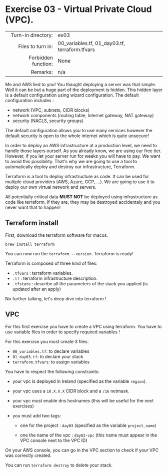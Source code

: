 # Exercise 03 - Virtual Private Cloud (VPC).

|                         |                    |
| -----------------------:| ------------------ |
|   Turn-in directory:    |  ex03              |
|   Files to turn in:     |  00_variables.tf, 01_day03.tf, terraform.tfvars |
|   Forbidden function:   |  None              |
|   Remarks:              |  n/a               |

Me and AWS lied to you! You thaught deploying a server was that simple. Well it can be but a huge part of the deployment is hidden. This hidden layer is a default configuration using wizard configuration. The default configuration includes :
- network (VPC, subnets, CIDR blocks)
- network components (routing table, Internet gateway, NAT gateway)
- security (NACLS, security groups)

The default configuration allows you to use many services however the default security is open to the whole internet which is quite unsecure!

In order to deploy an AWS infrastructure at a production level, we need to handle those layers ourself. As you already know, we are using our free tier. However, if you let your server run for weeks you will have to pay. We want to avoid this possibility. That's why we are going to use a tool to automatically deploy and destroy our infrastructure, Terraform.

Terraform is a tool to deploy infrastructure as code. It can be used for multiple cloud providers (AWS, Azure, GCP, ...). We are going to use it to deploy our own virtual network and servers.

All potentially critical data **MUST NOT** be deployed using infrastructure as code like terraform. If they are, they may be destroyed accidentaly and you never want that to happen!

## Terraform install

First, download the terraform software for macos.

```
brew install terraform
```

You can now run the `terraform --version`. Terraform is ready!

Terraform is composed of three kind of files:
- `.tfvars` : terraform variables.
- `.tf` : terraform infrastructure description.
- `.tfstate` : describe all the parameters of the stack you applied (is updated after an apply)

No further talking, let's deep dive into terraform ! 

## VPC

For this first exercise you have to create a VPC using terraform. You have to use variable files in order to specify required variables !

For this exercise you must create 3 files:

- `00_variables.tf`: to declare variables
- `01_day03.tf`: to declare your stack
- `terraform.tfvars`: to assign variables

You have to respect the following constraints:

- your vpc is deployed in Ireland (specified as the variable `region`).

- your vpc uses a `10.X.X.X` CIDR block and a `/16` netmask.

- your vpc must enable dns hostnames (this will be useful for the next exercises)

- you must add two tags:

    - one for the project : `day03` (specified as the variable `project_name`)

    - one the name of the vpc : `day03-vpc` (this name must appear in the VPC console next to the VPC ID)

On your AWS console, you can go in the VPC section to check if your VPC was correctly created.

You can run `terraform destroy` to delete your stack.